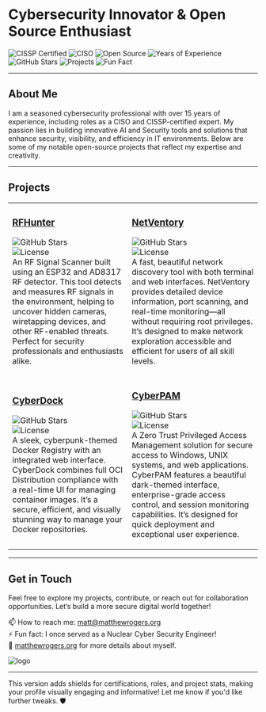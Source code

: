 # Cybersecurity Innovator & Open Source Enthusiast  
![CISSP Certified](https://img.shields.io/badge/CISSP-Certified-blue)  ![CISO](https://img.shields.io/badge/Role-CISO-important)  ![Open Source](https://img.shields.io/badge/Open%20Source-Enthusiast-success)  ![Years of Experience](https://img.shields.io/badge/Experience-15%2B%20Years-orange)  ![GitHub Stars](https://img.shields.io/github/stars/RamboRogers?label=GitHub%20Stars&style=social)  ![Projects](https://img.shields.io/badge/Projects-4%20and%20Counting-brightgreen)  ![Fun Fact](https://img.shields.io/badge/Fun%20Fact-Nuclear%20Cyber%20Security%20Engineer-ff69b4)  

---

## About Me  
I am a seasoned cybersecurity professional with over 15 years of experience, including roles as a CISO and CISSP-certified expert. My passion lies in building innovative AI and Security tools and solutions that enhance security, visibility, and efficiency in IT environments. Below are some of my notable open-source projects that reflect my expertise and creativity.  

---

## Projects  

<table>
  <tr><td>
    
### [RFHunter](https://github.com/RamboRogers/rfhunter)  
![GitHub Stars](https://img.shields.io/github/stars/RamboRogers/rfhunter?style=social)  
![License](https://img.shields.io/github/license/RamboRogers/rfhunter)  
An RF Signal Scanner built using an ESP32 and AD8317 RF detector. This tool detects and measures RF signals in the environment, helping to uncover hidden cameras, wiretapping devices, and other RF-enabled threats. Perfect for security professionals and enthusiasts alike.  

</td><td>

### [NetVentory](https://github.com/RamboRogers/netventory)  
![GitHub Stars](https://img.shields.io/github/stars/RamboRogers/netventory?style=social)  
![License](https://img.shields.io/github/license/RamboRogers/netventory)  
A fast, beautiful network discovery tool with both terminal and web interfaces. NetVentory provides detailed device information, port scanning, and real-time monitoring—all without requiring root privileges. It’s designed to make network exploration accessible and efficient for users of all skill levels.  

</td></tr><tr>
<td>
  
### [CyberDock](https://github.com/RamboRogers/cyberdock)  
![GitHub Stars](https://img.shields.io/github/stars/RamboRogers/cyberdock?style=social)  
![License](https://img.shields.io/github/license/RamboRogers/cyberdock)  
A sleek, cyberpunk-themed Docker Registry with an integrated web interface. CyberDock combines full OCI Distribution compliance with a real-time UI for managing container images. It’s a secure, efficient, and visually stunning way to manage your Docker repositories.  

</td>
<td>
  
### [CyberPAM](https://github.com/RamboRogers/cyberpamnow)  
![GitHub Stars](https://img.shields.io/github/stars/RamboRogers/cyberpamnow?style=social)  
![License](https://img.shields.io/github/license/RamboRogers/cyberpamnow)  
A Zero Trust Privileged Access Management solution for secure access to Windows, UNIX systems, and web applications. CyberPAM features a beautiful dark-themed interface, enterprise-grade access control, and session monitoring capabilities. It’s designed for quick deployment and exceptional user experience.  
</td>
</tr>

</table>

---

## Get in Touch  
Feel free to explore my projects, contribute, or reach out for collaboration opportunities. Let’s build a more secure digital world together!  

📫 How to reach me: [matt@matthewrogers.org](mailto:matt@matthewrogers.org)  
⚡ Fun fact: I once served as a Nuclear Cyber Security Engineer!  
🔗 [matthewrogers.org](http://matthewrogers.org) for more details about myself.  

![logo](https://github.com/RamboRogers/netventory/raw/master/media/comechill.gif)  

---

This version adds shields for certifications, roles, and project stats, making your profile visually engaging and informative! Let me know if you'd like further tweaks. 🛡️
